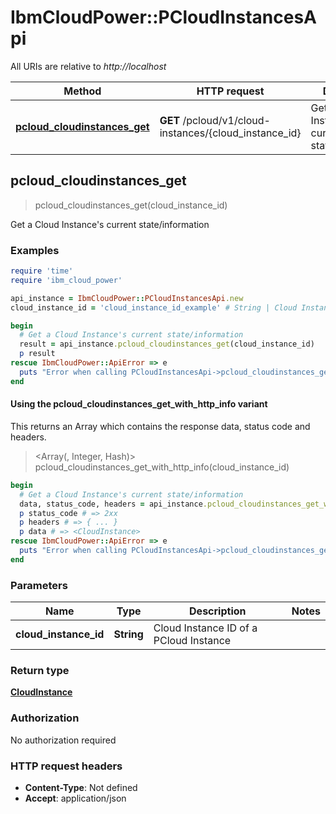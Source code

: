 # IbmCloudPower::PCloudInstancesApi

All URIs are relative to *http://localhost*

| Method | HTTP request | Description |
| ------ | ------------ | ----------- |
| [**pcloud_cloudinstances_get**](PCloudInstancesApi.md#pcloud_cloudinstances_get) | **GET** /pcloud/v1/cloud-instances/{cloud_instance_id} | Get a Cloud Instance&#39;s current state/information |


## pcloud_cloudinstances_get

> <CloudInstance> pcloud_cloudinstances_get(cloud_instance_id)

Get a Cloud Instance's current state/information

### Examples

```ruby
require 'time'
require 'ibm_cloud_power'

api_instance = IbmCloudPower::PCloudInstancesApi.new
cloud_instance_id = 'cloud_instance_id_example' # String | Cloud Instance ID of a PCloud Instance

begin
  # Get a Cloud Instance's current state/information
  result = api_instance.pcloud_cloudinstances_get(cloud_instance_id)
  p result
rescue IbmCloudPower::ApiError => e
  puts "Error when calling PCloudInstancesApi->pcloud_cloudinstances_get: #{e}"
end
```

#### Using the pcloud_cloudinstances_get_with_http_info variant

This returns an Array which contains the response data, status code and headers.

> <Array(<CloudInstance>, Integer, Hash)> pcloud_cloudinstances_get_with_http_info(cloud_instance_id)

```ruby
begin
  # Get a Cloud Instance's current state/information
  data, status_code, headers = api_instance.pcloud_cloudinstances_get_with_http_info(cloud_instance_id)
  p status_code # => 2xx
  p headers # => { ... }
  p data # => <CloudInstance>
rescue IbmCloudPower::ApiError => e
  puts "Error when calling PCloudInstancesApi->pcloud_cloudinstances_get_with_http_info: #{e}"
end
```

### Parameters

| Name | Type | Description | Notes |
| ---- | ---- | ----------- | ----- |
| **cloud_instance_id** | **String** | Cloud Instance ID of a PCloud Instance |  |

### Return type

[**CloudInstance**](CloudInstance.md)

### Authorization

No authorization required

### HTTP request headers

- **Content-Type**: Not defined
- **Accept**: application/json

